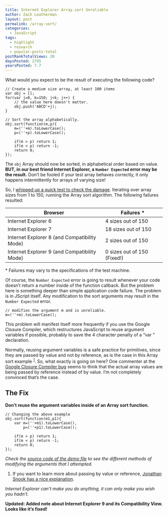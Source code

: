 ```yaml
---
title: Internet Explorer Array.sort Unreliable
author: Zach Leatherman
layout: post
permalink: /array-sort/
categories:
  - JavaScript
tags:
  - highlight
  - research
  - popular-posts-total
postRankTotalViews: 20
daysPosted: 2795
yearsPosted: 7.7
---
```


What would you expect to be the result of executing the following code?

    // Create a medium size array, at least 100 items
    var obj = [];
    for(var j=0, k=150; j<k; j++) {
        // the value here doesn't matter.
        obj.push('ABCD'+j);
    }
     
    // Sort the array alphabetically.
    obj.sort(function(m,p){
        m=(''+m).toLowerCase();
        p=(''+p).toLowerCase();
     
        if(m > p) return 1;
        if(m < p) return -1;
        return 0;
    });

The `obj` Array should now be sorted, in alphabetical order based on value.  **BUT, in our best friend Internet Explorer, a `Number Expected` error may be the result.**  Don&#8217;t be fooled if your test array behaves correctly, it only happens intermittently for arrays of varying size!

So, I [whipped up a quick test to check the damage](http://www.zachleat.com/test/numberexpected/).  Iterating over array sizes from 1 to 150, running the Array sort algorithm.  The following failures resulted:

<table>
<thead>
<tr>
<th>Browser</th>
<th>Failures *</th>
</tr>
</thead>
<tbody>
<tr>
<td>Internet Explorer 6</td>
<td>4 sizes out of 150</td>
</tr>
<tr>
<td>Internet Explorer 7</td>
<td>18 sizes out of 150</td>
</tr>
<tr>
<td>Internet Explorer 8 (and Compatibility Mode)</td>
<td>2 sizes out of 150</td>
</tr>
<tr>
<td>Internet Explorer 9 (and Compatibility Mode)</td>
<td>0 sizes out of 150 (Fixed!)</td>
</tr>
</tbody>
</table>

\* Failures may vary to the specifications of the test machine.

Of course, the `Number Expected` error is going to result whenever your code doesn&#8217;t return a number inside of the function callback.  But the problem here is something deeper than simple application code failure.  The problem is in JScript itself.  Any modification to the sort arguments may result in the `Number Expected` error.

    // modifies the argument m and is unreliable.
    m=(''+m).toLowerCase();

This problem will manifest itself more frequently if you use the Google Closure Compiler, which restructures JavaScript to reuse argument variables if possible, probably to save the 4 character penalty of a &#8220;var &#8221; declaration.

Normally, reusing argument variables is a safe practice for primitives, since they are passed by value and not by reference, as is the case in this Array sort example <sup>[1](#by-ref)</sup>.  So, what exactly is going on here?  One commenter at the [Google Closure Compiler bug](http://code.google.com/p/closure-compiler/issues/detail?id=58) seems to think that the actual array values are being passed by reference instead of by value.  I&#8217;m not completely convinced that&#8217;s the case.

## The Fix

**Don&#8217;t reuse the argument variables inside of an Array sort function.**

    // Changing the above example
    obj.sort(function(m1,p1){
        var m=(''+m1).toLowerCase(),
            p=(''+p1).toLowerCase();
     
        if(m > p) return 1;
        if(m < p) return -1;
        return 0;
    });

_Check the [source code of the demo file](http://www.zachleat.com/test/numberexpected/) to see the different methods of modifying the arguments that I attempted._

1.  If you want to learn more about passing by value or reference, [Jonathan Snook has a nice explanation](http://snook.ca/archives/javascript/javascript_pass).

_Internet Explorer can&#8217;t make you do anything, it can only make you wish you hadn&#8217;t._

**Updated: Added note about Internet Explorer 9 and its Compatibility View. Looks like it&#8217;s fixed!**

